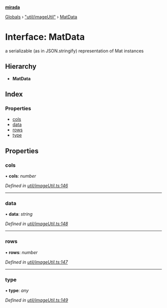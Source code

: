 **[mirada](../README.md)**

[Globals](../README.md) › ["util/imageUtil"](../modules/_util_imageutil_.md) › [MatData](_util_imageutil_.matdata.md)

# Interface: MatData

a serializable (as in JSON.stringify) representation of Mat instances

## Hierarchy

* **MatData**

## Index

### Properties

* [cols](_util_imageutil_.matdata.md#cols)
* [data](_util_imageutil_.matdata.md#data)
* [rows](_util_imageutil_.matdata.md#rows)
* [type](_util_imageutil_.matdata.md#type)

## Properties

###  cols

• **cols**: *number*

*Defined in [util/imageUtil.ts:146](https://github.com/cancerberoSgx/mirada/blob/f2ba50d/mirada/src/util/imageUtil.ts#L146)*

___

###  data

• **data**: *string*

*Defined in [util/imageUtil.ts:148](https://github.com/cancerberoSgx/mirada/blob/f2ba50d/mirada/src/util/imageUtil.ts#L148)*

___

###  rows

• **rows**: *number*

*Defined in [util/imageUtil.ts:147](https://github.com/cancerberoSgx/mirada/blob/f2ba50d/mirada/src/util/imageUtil.ts#L147)*

___

###  type

• **type**: *any*

*Defined in [util/imageUtil.ts:149](https://github.com/cancerberoSgx/mirada/blob/f2ba50d/mirada/src/util/imageUtil.ts#L149)*